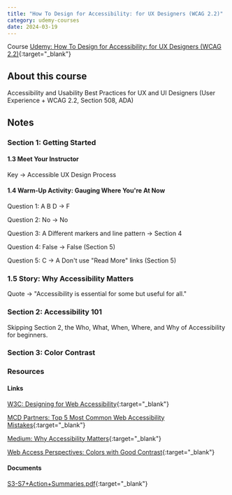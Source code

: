 ```yaml
---
title: "How To Design for Accessibility: for UX Designers (WCAG 2.2)"
category: udemy-courses
date: 2024-03-19
---
```


Course [Udemy: How To Design for Accessibility: for UX Designers (WCAG 2.2)](https://www.udemy.com/share/1040w43@nwKkFJZGJPabY0tZUvLqKWMbQKiCaL21EGRC8nROqd77HAH_qZmnnw9sDmqubKVT/){:target="_blank"}

## About this course

Accessibility and Usability Best Practices for UX and UI Designers (User Experience + WCAG 2.2, Section 508, ADA)

## Notes

### Section 1: Getting Started

#### 1.3 Meet Your Instructor

Key → Accessible UX Design Process

#### 1.4 Warm-Up Activity: Gauging Where You're At Now

Question 1: A B D → F

Question 2: No → No

Question 3: A Different markers and line pattern → Section 4

Question 4: False → False (Section 5)

Question 5: C → A Don't use "Read More" links (Section 5)

### 1.5 Story: Why Accessibility Matters

Quote → "Accessibility is essential for some but useful for all."

### Section 2: Accessibility 101

Skipping Section 2, the Who, What, When, Where, and Why of Accessibility for beginners.

### Section 3: Color Contrast





### Resources

#### Links
[W3C: Designing for Web Accessibility](https://www.w3.org/WAI/tips/designing/){:target="_blank"}

[MCD Partners: Top 5 Most Common Web Accessibility Mistakes](https://www.mcdpartners.com/news/top-5-common-web-accessibility-mistakes/){:target="_blank"}

[Medium: Why Accessibility Matters](https://medium.com/points-san-francisco/why-accessibility-matters-7ca6762ec0b5){:target="_blank"}

[Web Access Perspectives: Colors with Good Contrast](https://www.w3.org/WAI/perspective-videos/contrast/){:target="_blank"}

#### Documents

[S3-S7+Action+Summaries.pdf](/assets/S3-S7+Action+Summaries.pdf){:target="_blank"}





